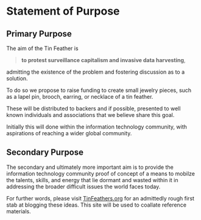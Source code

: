 # Statement of Purpose

## Primary Purpose

The aim of the Tin Feather is
>__to protest surveillance capitalism and invasive data harvesting__,
>
admitting the existence of the problem and fostering discussion as to a solution.

To do so we propose to raise funding to create small jewelry pieces, such as a
lapel pin, brooch, earring, or necklace of a tin feather.

These will be distributed to backers and if possible, presented to well known
individuals and associations that we believe share this goal.

Initially this will done within the information technology community, with
aspirations of reaching a wider global community.

## Secondary Purpose

The secondary and ultimately more important aim is to provide the information
technology community proof of concept of a means to mobilze the talents, skills,
and energy that lie dormant and wasted within it in addressing the broader
difficult issues the world faces today.


For further words, please visit [TinFeathers.org](http://tinfeathers.org) for
an admittedly rough first stab at blogging these ideas. This site will be used
to coallate reference materials.

